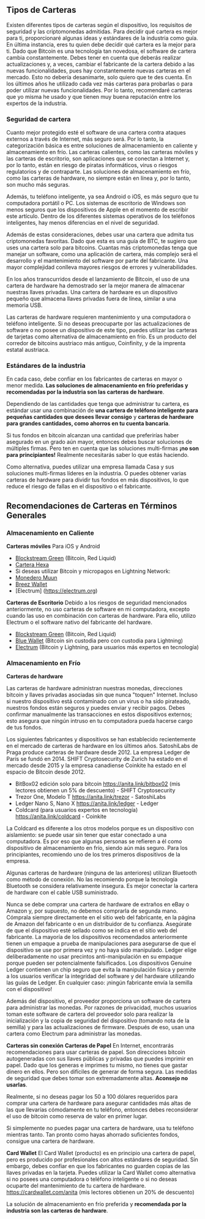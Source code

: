 ## Tipos de Carteras

Existen diferentes tipos de carteras según el dispositivo, los requisitos de seguridad y las criptomonedas admitidas. Para decidir qué cartera es mejor para ti, proporcionaré algunas ideas y estándares de la industria como guía. En última instancia, eres tu quien debe decidir qué cartera es la mejor para ti. Dado que Bitcoin es una tecnología tan novedosa, el software de cartera cambia constantemente. Debes tener en cuenta que deberás realizar actualizaciones y, a veces, cambiar el fabricante de la cartera debido a las nuevas funcionalidades, pues hay constantemente nuevas carteras en el mercado. Esto no debería desanimarte, solo quiero que te des cuenta. En los últimos años he utilizado cada vez más carteras para probarlas o para poder utilizar nuevas funcionalidades. Por lo tanto, recomendaré carteras que yo misma he usado y que tienen muy buena reputación entre los expertos de la industria.

### Seguridad de cartera

Cuanto mejor protegido esté el software de una cartera contra ataques externos a través de Internet, más seguro será. Por lo tanto, la categorización básica es entre soluciones de almacenamiento en caliente y almacenamiento en frío. Las carteras calientes, como las carteras móviles y las carteras de escritorio, son aplicaciones que se conectan a Internet y, por lo tanto, están en riesgo de piratas informáticos, virus o riesgos regulatorios y de contraparte. Las soluciones de almacenamiento en frío, como las carteras de hardware, no siempre están en línea y, por lo tanto, son mucho más seguras.

Además, tu teléfono inteligente, ya sea Android o iOS, es más seguro que tu computadora portátil o PC. Los sistemas de escritorio de Windows son menos seguros que los dispositivos de Apple en el momento de escribir este artículo. Dentro de los diferentes sistemas operativos de los teléfonos inteligentes, hay menos diferencias en el nivel de seguridad.

Además de estas consideraciones, debes usar una cartera que admita tus criptomonedas favoritas. Dado que esta es una guía de BTC, te sugiero que uses una cartera solo para bitcoins. Cuantas más criptomonedas tenga que manejar un software, como una aplicación de cartera, más complejo será el desarrollo y el mantenimiento del software por parte del fabricante. Una mayor complejidad conlleva mayores riesgos de errores y vulnerabilidades.

En los años transcurridos desde el lanzamiento de Bitcoin, el uso de una cartera de hardware ha demostrado ser la mejor manera de almacenar nuestras llaves privadas. Una cartera de hardware es un dispositivo pequeño que almacena llaves privadas fuera de línea, similar a una memoria USB.

Las carteras de hardware requieren mantenimiento y una computadora o teléfono inteligente. Si no deseas preocuparte por las actualizaciones de software o no posee un dispositivo de este tipo, puedes utilizar las carteras de tarjetas como alternativa de almacenamiento en frío. Es un producto del corredor de bitcoins austriaco más antiguo, Coinfinity, y de la imprenta estatal austriaca.

### Estándares de la industria
En cada caso, debe confiar en los fabricantes de carteras en mayor o menor medida. **Las soluciones de almacenamiento en frío preferidas y recomendadas por la industria son las carteras de hardware**.

Dependiendo de las cantidades que tenga que administrar tu cartera, es estándar usar una combinación de **una cartera de teléfono inteligente para pequeñas cantidades que desees llevar consigo** y **carteras de hardware para grandes cantidades, como ahorros en tu cuenta bancaria**.

Si tus fondos en bitcoin alcanzan una cantidad que preferirías haber asegurado en un grado aún mayor, entonces debes buscar soluciones de múltiples firmas. Pero ten en cuenta que las soluciones multi-firmas **¡no son para principiantes!** Realmente necesitarás saber lo que estás haciendo.

Como alternativa, puedes utilizar una empresa llamada Casa y sus soluciones multi-firmas líderes en la industria. O puedes obtener varias carteras de hardware para dividir tus fondos en más dispositivos, lo que reduce el riesgo de fallas en el dispositivo o el fabricante.

## Recomendaciones de Carteras en Términos Generales

### Almacenamiento en Caliente

**Carteras móviles**
Para iOS y Android
* [Blockstream Green](https://blockstream.com/green/) (Bitcoin, Red Liquid)
* [Cartera Hexa](https://hexawallet.io/)
* Si deseas utilizar Bitcoin y micropagos en Lightning Network:
* [Monedero Muun](https://muun.com/)
* [Breez Wallet](https://breez.technology/)
* [Electrum] (https://electrum.org)

**Carteras de Escritorio**
Debido a los riesgos de seguridad mencionados anteriormente, no uso carteras de software en mi computadora, excepto cuando las uso en combinación con carteras de hardware. Para ello, utilizo Electrum o el software nativo del fabricante del hardware.

* [Blockstream Green](https://blockstream.com/green/) (Bitcoin, Red Liquid)
* [Blue Wallet](https://bluewallet.io/) (Bitcoin sin custodia pero con custodia para Lightning)
* [Electrum](https://electrum.org) (Bitcoin y Lightning, para usuarios más expertos en tecnología)

### Almacenamiento en Frío
**Carteras de hardware**

Las carteras de hardware administran nuestras monedas, direcciones bitcoin y llaves privadas asociadas sin que nunca "toquen" Internet. Incluso si nuestro dispositivo está contaminado con un virus o ha sido pirateado, nuestros fondos están seguros y puedes enviar y recibir pagos. Debes confirmar manualmente las transacciones en estos dispositivos externos; esto asegura que ningún intruso en tu computadora pueda hacerse cargo de tus fondos.

Los siguientes fabricantes y dispositivos se han establecido recientemente en el mercado de carteras de hardware en los últimos años. SatoshiLabs de Praga produce carteras de hardware desde 2012. La empresa Ledger de París se fundó en 2014. SHIFT Cryptosecurity de Zurich ha estado en el mercado desde 2015 y la empresa canadiense Coinkite ha estado en el espacio de Bitcoin desde 2012.

* BitBox02 edición solo para bitcoin https://anita.link/bitbox02 (mis lectores obtienen un 5% de descuento) - SHIFT Cryptosecurity
* Trezor One, Modelo T https://anita.link/trezor - SatoshiLabs
* Ledger Nano S, Nano X https://anita.link/ledger - Ledger
* Coldcard (para usuarios expertos en tecnología) https://anita.link/coldcard - Coinkite

La Coldcard es diferente a los otros modelos porque es un dispositivo con aislamiento: se puede usar sin tener que estar conectado a una computadora. Es por eso que algunas personas se refieren a él como dispositivo de almacenamiento en frío, siendo aún más seguro. Para los principiantes, recomiendo uno de los tres primeros dispositivos de la empresa.

Algunas carteras de hardware (ninguna de las anteriores) utilizan Bluetooth como método de conexión. No las recomiendo porque la tecnología Bluetooth se considera relativamente insegura. Es mejor conectar la cartera de hardware con el cable USB suministrado.

Nunca se debe comprar una cartera de hardware de extraños en eBay o Amazon y, por supuesto, no debemos comprarla de segunda mano. Cómprala siempre directamente en el sitio web del fabricante, en la página de Amazon del fabricante o en un distribuidor de tu confianza. Asegúrate de que el dispositivo esté sellado como se indica en el sitio web del fabricante. La mayoría de los dispositivos recomendados anteriormente tienen un empaque a prueba de manipulaciones para asegurarse de que el dispositivo se use por primera vez y no haya sido manipulado. Ledger elige deliberadamente no usar precintos anti-manipulación en su empaque porque pueden ser potencialmente falsificados. Los dispositivos Genuine Ledger contienen un chip seguro que evita la manipulación física y permite a los usuarios verificar la integridad del software y del hardware utilizando las guías de Ledger. En cualquier caso: ¡ningún fabricante envía la semilla con el dispositivo!

Además del dispositivo, el proveedor proporciona un software de cartera para administrar las monedas. Por razones de privacidad, muchos usuarios toman este software de cartera del proveedor solo para realizar la inicialización y la copia de seguridad del dispositivo (tomando nota de la semilla) y para las actualizaciones de firmware. Después de eso, usan una cartera como Electrum para administrar las monedas.

**Carteras sin conexión**
**Carteras de Papel**
En Internet, encontrarás recomendaciones para usar carteras de papel. Son direcciones bitcoin autogeneradas con sus llaves públicas y privadas que puedes imprimir en papel. Dado que los generas e imprimes tu mismo, no tienes que gastar dinero en ellos. Pero son difíciles de generar de forma segura. Las medidas de seguridad que debes tomar son extremadamente altas. **Aconsejo no usarlas**.

Realmente, si no deseas pagar los 50 a 100 dólares requeridos para comprar una cartera de hardware para asegurar cantidades más altas de las que llevarías cómodamente en tu teléfono, entonces debes reconsiderar el uso de bitcoin como reserva de valor en primer lugar.

Si simplemente no puedes pagar una cartera de hardware, usa tu teléfono mientras tanto. Tan pronto como hayas ahorrado suficientes fondos, consigue una cartera de hardware.

**Card Wallet**
El Card Wallet (producto) es en principio una cartera de papel, pero es producido por profesionales con altos estándares de seguridad. Sin embargo, debes confiar en que los fabricantes no guarden copias de las llaves privadas en la tarjeta. Puedes utilizar la Card Wallet como alternativa si no posees una computadora o teléfono inteligente o si no deseas ocuparte del mantenimiento de tu cartera de hardware. https://cardwallet.com/anita (mis lectores obtienen un 20% de descuento)

La solución de almacenamiento en frío preferida y **recomendada por la industria son las carteras de hardware**.
